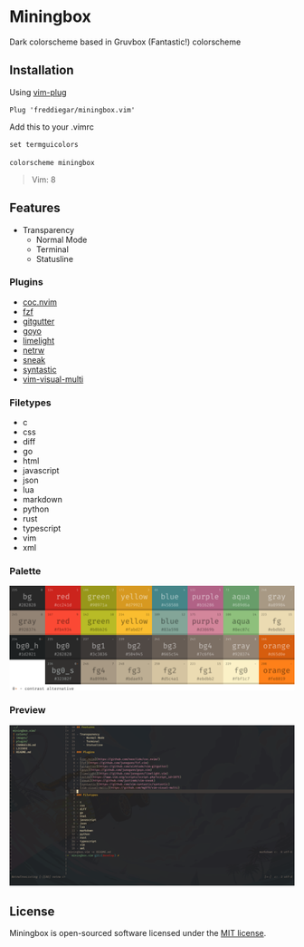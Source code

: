 # Miningbox

Dark colorscheme based in Gruvbox (Fantastic!) colorscheme

## Installation

Using [vim-plug](https://github.com/junegunn/vim-plug)

```vim
Plug 'freddiegar/miningbox.vim'
```

Add this to your .vimrc

```vim
set termguicolors

colorscheme miningbox
```
> Vim: 8

## Features

- Transparency
    - Normal Mode
    - Terminal
    - Statusline

### Plugins

- [coc.nvim](https://github.com/neoclide/coc.nvim/)
- [fzf](https://github.com/junegunn/fzf.vim)
- [gitgutter](https://github.com/airblade/vim-gitgutter)
- [goyo](https://github.com/junegunn/goyo.vim)
- [limelight](https://github.com/junegunn/limelight.vim)
- [netrw](https://www.vim.org/scripts/script.php?script_id=1075)
- [sneak](https://github.com/justinmk/vim-sneak)
- [syntastic](https://github.com/vim-syntastic/syntastic)
- [vim-visual-multi](https://github.com/mg979/vim-visual-multi)

### Filetypes

- c
- css
- diff
- go
- html
- javascript
- json
- lua
- markdown
- python
- rust
- typescript
- vim
- xml

### Palette

![Palette](https://github.com/freddiegar/miningbox.vim/blob/develop/images/palette.png)

### Preview

![Screenshot](https://github.com/freddiegar/miningbox.vim/blob/develop/images/screenshot.png)

## License

Miningbox is open-sourced software licensed under the [MIT license](https://opensource.org/licenses/MIT).
